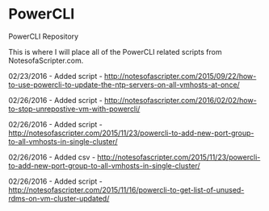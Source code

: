 # PowerCLI
PowerCLI Repository

This is where I will place all of the PowerCLI related scripts from NotesofaScripter.com.

02/23/2016 - Added script - http://notesofascripter.com/2015/09/22/how-to-use-powercli-to-update-the-ntp-servers-on-all-vmhosts-at-once/

02/26/2016 - Added script - http://notesofascripter.com/2016/02/02/how-to-stop-unrepostive-vm-with-powercli/

02/26/2016 - Added script - http://notesofascripter.com/2015/11/23/powercli-to-add-new-port-group-to-all-vmhosts-in-single-cluster/

02/26/2016 - Added csv - http://notesofascripter.com/2015/11/23/powercli-to-add-new-port-group-to-all-vmhosts-in-single-cluster/

02/26/2016 - Added script - http://notesofascripter.com/2015/11/16/powercli-to-get-list-of-unused-rdms-on-vm-cluster-updated/
